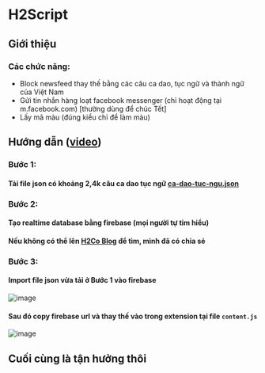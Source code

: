 # H2Script
## Giới thiệu
### Các chức năng:
- Block newsfeed thay thế bằng các câu ca dao, tục ngữ và thành ngữ của Việt Nam
- Gửi tin nhắn hàng loạt facebook messenger (chỉ hoạt động tại m.facebook.com) [thường dùng để chúc Tết]
- Lấy mã màu (đúng kiểu chỉ để làm màu)
## Hướng dẫn ([video](https://youtu.be/IBDeIA2s0wM))
### Bước 1:
#### Tải file json có khoảng 2,4k câu ca dao tục ngữ [ca-dao-tuc-ngu.json](https://github.com/iHoala/blogshare/blob/master/ca-dao-tuc-ngu.json)
### Bước 2:
#### Tạo realtime database bằng firebase (mọi người tự tim hiểu)
#### Nếu không có thể lên [H2Co Blog](https://www.h2.io.vn/) để tìm, mình đã có chia sẻ
### Bước 3:
#### Import file json vừa tải ở Bước 1 vào firebase

![image](https://github.com/iHoala/H2Script/assets/104571272/b5ccc46b-40a6-441b-a484-3f41ee13b15a)

#### Sau đó copy firebase url và thay thế vào trong extension tại file `content.js`

![image](https://github.com/iHoala/H2Script/assets/104571272/60865e8c-3104-4da1-97e9-b517bca9df3a)

## Cuối cùng là tận hưởng thôi
